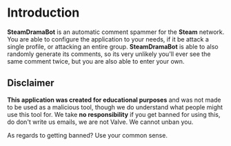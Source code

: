 <h1>Introduction</h1>

<b>SteamDramaBot</b> is an automatic comment spammer for the <b>Steam</b> network. You are able to configure the application to
your needs, if it be attack a single profile, or attacking an entire group. <b>SteamDramaBot</b> is able to also randomly generate
its comments, so its very unlikely you'll ever see the same comment twice, but you are also able to enter your own.

<h2> Disclaimer </h2>

<b>This application was created for educational purposes</b> and was not made to be used as a malicious tool, though we do understand
what people might use this tool for. 
We take <b>no responsibility</b> if you get banned for using this, do don't write us emails, we are not Valve. We cannot unban you.

As regards to getting banned? Use your common sense.
